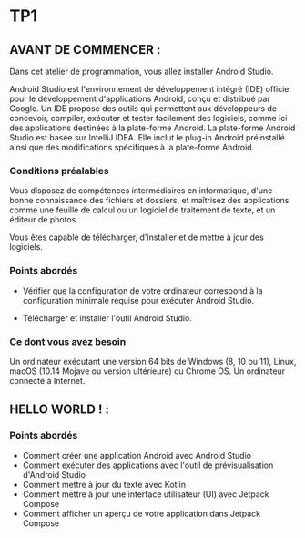# TP1

## AVANT DE COMMENCER :

Dans cet atelier de programmation, vous allez installer Android Studio.

Android Studio est l'environnement de développement intégré (IDE) officiel pour le développement d'applications Android, conçu et distribué par Google. Un IDE propose des outils qui permettent aux développeurs de concevoir, compiler, exécuter et tester facilement des logiciels, comme ici des applications destinées à la plate-forme Android. La plate-forme Android Studio est basée sur IntelliJ IDEA. Elle inclut le plug-in Android préinstallé ainsi que des modifications spécifiques à la plate-forme Android.

### Conditions préalables

Vous disposez de compétences intermédiaires en informatique, d'une bonne connaissance des fichiers et dossiers, et maîtrisez des applications comme une feuille de calcul ou un logiciel de traitement de texte, et un éditeur de photos.

Vous êtes capable de télécharger, d'installer et de mettre à jour des logiciels.

### Points abordés

- Vérifier que la configuration de votre ordinateur correspond à la configuration minimale requise pour exécuter Android Studio.

- Télécharger et installer l'outil Android Studio.

### Ce dont vous avez besoin

Un ordinateur exécutant une version 64 bits de Windows (8, 10 ou 11), Linux, macOS (10.14 Mojave ou version ultérieure) ou Chrome OS.
Un ordinateur connecté à Internet.

## HELLO WORLD ! :

### Points abordés

- Comment créer une application Android avec Android Studio
- Comment exécuter des applications avec l'outil de prévisualisation d'Android Studio
- Comment mettre à jour du texte avec Kotlin
- Comment mettre à jour une interface utilisateur (UI) avec Jetpack Compose
- Comment afficher un aperçu de votre application dans Jetpack Compose

